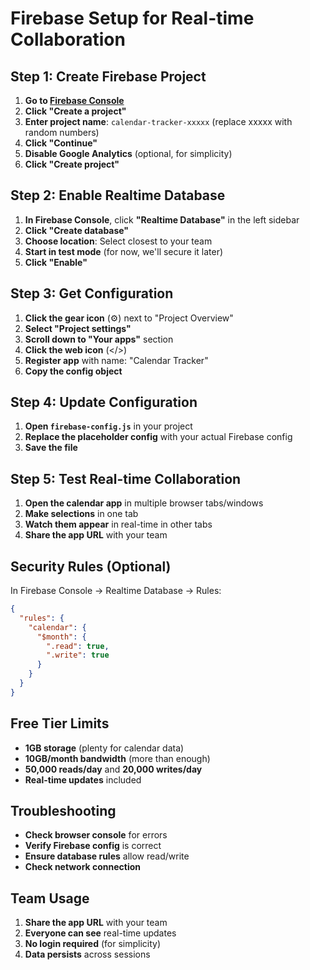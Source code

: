 # Firebase Setup for Real-time Collaboration

## Step 1: Create Firebase Project

1. **Go to [Firebase Console](https://console.firebase.google.com/)**
2. **Click "Create a project"**
3. **Enter project name**: `calendar-tracker-xxxxx` (replace xxxxx with random numbers)
4. **Click "Continue"**
5. **Disable Google Analytics** (optional, for simplicity)
6. **Click "Create project"**

## Step 2: Enable Realtime Database

1. **In Firebase Console**, click **"Realtime Database"** in the left sidebar
2. **Click "Create database"**
3. **Choose location**: Select closest to your team
4. **Start in test mode** (for now, we'll secure it later)
5. **Click "Enable"**

## Step 3: Get Configuration

1. **Click the gear icon** (⚙️) next to "Project Overview"
2. **Select "Project settings"**
3. **Scroll down to "Your apps"** section
4. **Click the web icon** (</>)
5. **Register app** with name: "Calendar Tracker"
6. **Copy the config object**

## Step 4: Update Configuration

1. **Open `firebase-config.js`** in your project
2. **Replace the placeholder config** with your actual Firebase config
3. **Save the file**

## Step 5: Test Real-time Collaboration

1. **Open the calendar app** in multiple browser tabs/windows
2. **Make selections** in one tab
3. **Watch them appear** in real-time in other tabs
4. **Share the app URL** with your team

## Security Rules (Optional)

In Firebase Console → Realtime Database → Rules:

```json
{
  "rules": {
    "calendar": {
      "$month": {
        ".read": true,
        ".write": true
      }
    }
  }
}
```

## Free Tier Limits

- **1GB storage** (plenty for calendar data)
- **10GB/month bandwidth** (more than enough)
- **50,000 reads/day** and **20,000 writes/day**
- **Real-time updates** included

## Troubleshooting

- **Check browser console** for errors
- **Verify Firebase config** is correct
- **Ensure database rules** allow read/write
- **Check network connection**

## Team Usage

1. **Share the app URL** with your team
2. **Everyone can see** real-time updates
3. **No login required** (for simplicity)
4. **Data persists** across sessions 